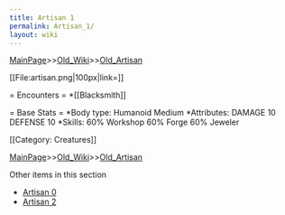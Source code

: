 ```yaml
---
title: Artisan 1
permalink: Artisan_1/
layout: wiki
---
```


[MainPage](/keeperrl_wiki/ "wikilink")>>[Old_Wiki](/keeperrl_wiki/Old_Wiki "wikilink")>>[Old_Artisan](/keeperrl_wiki/Old_Artisan "wikilink")

[[File:artisan.png|100px|link=]]

= Encounters =
*[[Blacksmith]]‎

= Base Stats =
*Body type: Humanoid Medium 
*Attributes: DAMAGE 10 DEFENSE 10 
*Skills: 60% Workshop 60% Forge 60% Jeweler 

[[Category: Creatures]]

[MainPage](/keeperrl_wiki/ "wikilink")>>[Old_Wiki](/keeperrl_wiki/Old_Wiki "wikilink")>>[Old_Artisan](/keeperrl_wiki/Old_Artisan "wikilink")

Other items in this section
-    [Artisan 0](/keeperrl_wiki/Artisan_0 "wikilink")
-    [Artisan 2](/keeperrl_wiki/Artisan_2 "wikilink")
